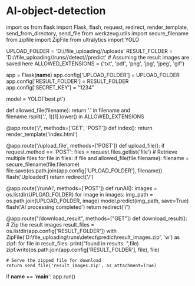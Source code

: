 # AI-object-detection

import os
from flask import Flask, flash, request, redirect, render_template, send_from_directory, send_file
from werkzeug.utils import secure_filename
from zipfile import ZipFile
from ultralytics import YOLO

UPLOAD_FOLDER = 'D://file_uploading//uploads'
RESULT_FOLDER = 'D://file_uploading//runs//detect//predict'  # Assuming the result images are saved here
ALLOWED_EXTENSIONS = {'txt', 'pdf', 'png', 'jpg', 'jpeg', 'gif'}

app = Flask(__name__)
app.config['UPLOAD_FOLDER'] = UPLOAD_FOLDER
app.config['RESULT_FOLDER'] = RESULT_FOLDER
app.config['SECRET_KEY'] = "1234"

model = YOLO('best.pt')

def allowed_file(filename):
    return '.' in filename and \
           filename.rsplit('.', 1)[1].lower() in ALLOWED_EXTENSIONS

@app.route('/', methods=['GET', 'POST'])
def index():
    return render_template('index.html')

@app.route('/upload_file', methods=['POST'])
def upload_file():
    if request.method == 'POST':
        files = request.files.getlist('file')  # Retrieve multiple files
        for file in files:
            if file and allowed_file(file.filename):
                filename = secure_filename(file.filename)
                file.save(os.path.join(app.config['UPLOAD_FOLDER'], filename))
        flash('Uploaded')
        return redirect('/')

@app.route('/runAI', methods=['POST'])
def runAI():
    images = os.listdir(UPLOAD_FOLDER)
    for image in images:
        img_path = os.path.join(UPLOAD_FOLDER, image)
        model.predict(img_path, save=True)
    flash('AI processing completed')
    return redirect('/')

@app.route("/download_result", methods=["GET"])
def download_result():
    # Zip the result images
    result_files = os.listdir(app.config['RESULT_FOLDER'])
    with ZipFile('D:\\file_uploading\\runs\\detect\\predict\\result_images.zip', 'w') as zipf:
        for file in result_files:
            print("found in results: ",file)
            zipf.write(os.path.join(app.config['RESULT_FOLDER'], file), file)
    
    # Serve the zipped file for download
    return send_file('result_images.zip', as_attachment=True)


if __name__ == '__main__':
    app.run()
